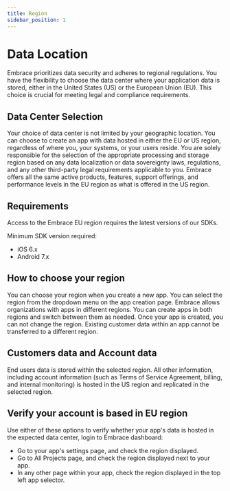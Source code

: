 ```yaml
---
title: Region
sidebar_position: 1
---
```


# Data Location

Embrace prioritizes data security and adheres to regional regulations. You have the flexibility to choose the data center where your application data is stored, either in the United States (US) or the European Union (EU). This choice is crucial for meeting legal and compliance requirements.

## Data Center Selection

Your choice of data center is not limited by your geographic location. You can choose to create an app with data hosted in either the EU or US region, regardless of where you, your systems, or your users reside. You are solely responsible for the selection of the appropriate processing and storage region based on any data localization or data sovereignty laws, regulations, and any other third-party legal requirements applicable to you.
Embrace offers all the same active products, features, support offerings, and performance levels in the EU region as what is offered in the US region.

## Requirements

Access to the Embrace EU region requires the latest versions of our SDKs.

Minimum SDK version required:
- iOS 6.x
- Android 7.x

## How to choose your region

You can choose your region when you create a new app. You can select the region from the dropdown menu on the app creation page. 
Embrace allows organizations with apps in different regions. You can create apps in both regions and switch between them as needed.
Once your app is created, you can not change the region. Existing customer data within an app cannot be transferred to a different region.

## Customers data and Account data

End users data is stored within the selected region. All other information, including account information (such as Terms of Service Agreement, billing, and internal monitoring) is hosted in the US region and replicated in the selected region.

## Verify your account is based in EU region

Use either of these options to verify whether your app's data is hosted in the expected data center, login to Embrace dashboard:

- Go to your app's settings page, and check the region displayed.
- Go to All Projects page, and check the region displayed next to your app.
- In any other page within your app, check the region displayed in the top left app selector.